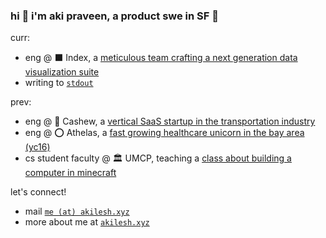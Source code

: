 ### hi 🌊 i'm aki praveen, a product swe in SF 🌉
curr:
* eng @ ⬛ Index, a [meticulous team crafting a next generation data visualization suite](https://index.app/)
* writing to [`stdout`](https://akilesh.xyz/stdout/)

prev: 
* eng @ 🚚 Cashew, a [vertical SaaS startup in the transportation industry](https://withcashew.com/)
* eng @ ⭕️ Athelas, a [fast growing healthcare unicorn in the bay area (yc16)](https://www.athelas.com/)
* cs student faculty @ 🏛️ UMCP, teaching a [class about building a computer in minecraft](https://www.cs.umd.edu/class/spring2020/cmsc389E/)

let's connect!
* mail [`me (at) akilesh.xyz`](me@akilesh.xyz)
* more about me at [`akilesh.xyz`](https://akilesh.xyz)
